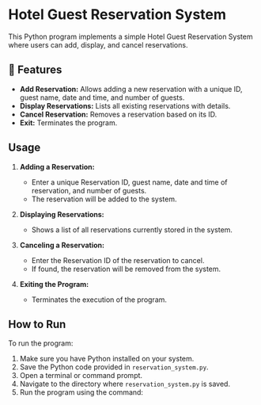 # Hotel Guest Reservation System

This Python program implements a simple Hotel Guest Reservation System where users can add, display, and cancel reservations.

<h2>🧐 Features</h2>

- **Add Reservation:** Allows adding a new reservation with a unique ID, guest name, date and time, and number of guests.
- **Display Reservations:** Lists all existing reservations with details.
- **Cancel Reservation:** Removes a reservation based on its ID.
- **Exit:** Terminates the program.

## Usage

1. **Adding a Reservation:**
   - Enter a unique Reservation ID, guest name, date and time of reservation, and number of guests.
   - The reservation will be added to the system.

2. **Displaying Reservations:**
   - Shows a list of all reservations currently stored in the system.

3. **Canceling a Reservation:**
   - Enter the Reservation ID of the reservation to cancel.
   - If found, the reservation will be removed from the system.

4. **Exiting the Program:**
   - Terminates the execution of the program.

## How to Run

To run the program:
1. Make sure you have Python installed on your system.
2. Save the Python code provided in `reservation_system.py`.
3. Open a terminal or command prompt.
4. Navigate to the directory where `reservation_system.py` is saved.
5. Run the program using the command:
